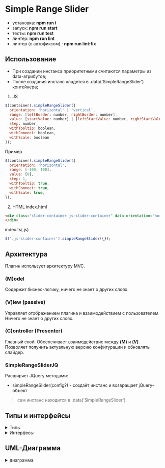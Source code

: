 # Simple Range Slider
 - установка: **npm run i**  
 - запуск: **npm run start**  
 - тесты: **npm run test**  
 - линтер: **npm run lint**  
 - линтер (с автофиксом) : **npm run lint:fix**
## Использование
 - При создании инстанса приоритетными считаются параметры из data-атрибутов;
 - После создания инстанс кладется в .data('SimpleRangeSlider') контейнера;
1) JS
```js
$(container).simpleRangeSlider({
  orientation: 'horizontal' | 'vertical',
  range: [leftBorder: number, rightBorder: number],
  value: [startValue: number] | [leftStartValue: number, rightStartValue: number],
  step: number,
  withTooltip: boolean,
  withConnect: boolean,
  withScale: boolean
});
```
Пример
```js
$(container).simpleRangeSlider({
  orientation: 'horizontal',
  range: [-100, 100],
  value: [0],
  step: 1,
  withTooltip: true,
  withConnect: true,
  withScale: true,
});
```
2) HTML
index.html
```html
<div class="slider-container js-slider-container" data-orientation="horizontal" data-value="10" data-range="0,100" data-step="1" data-withConnect="true" data-withTooltip="true" data-withScale="true">
</div>
```
index.ts(.js)
```js
$('.js-slider-container').simpleRangeSlider({});
```

## Архитектура
Плагин использует архитектуру MVC.
### (M)odel
Содержит бизнес-логику, ничего не знает о других слоях.
### (V)iew (passive)
Управляет отображением плагина и взаимодействием с пользователем. Ничего не знает о других слоях.
### (C)ontroller (Presenter)
Главный слой. Обеспечивает взаимодействие между **(M)** и **(V)**. Позволяет получить актуальную версию конфигурации и обновлять слайдер.


### SimpleRangeSliderJQ
Расширяет JQuery методами:  
 - simpleRangeSlider(config?) - создаёт инстанс и возвращает jQuery-объект
 > сам инстанс находится в .data('SimpleRangeSlider')

## Типы и интерфейсы
<details><summary>Типы</summary>
<p>

```js
type ConfigOrientation = 'horizontal' | 'vertical';
type ConfigRange = [number, number];
type PointerValue = [number] | [number, number];
type PointerPosition = PointerValue;
interface SliderData extends ObjectKeyString {
  position?: number,
  positions: PointerPosition,
  value?: number,
  values: PointerValue,
  index: number,
  activePointerIndex: number
}
type ViewData = Pick<SliderData, 'position' | 'value' | 'activePointerIndex'>;
type PointerData = Required<Pick<SliderData, 'position' | 'index'>>;
type ScaleData = Required<Pick<SliderData, 'value'>>;
type InputTextData = Required<Pick<SliderData, 'value' | 'index'>>;
type ModelData = Pick<SliderData, 'positions' | 'values' | 'index'>;
```

</p></details>

<details><summary>Интерфесы</summary>
<p>

```js
interface ObjectKeyString {
  [key: string]: any;
}
interface UserConfigList extends ObjectKeyString {
  orientation?: ConfigOrientation;
  values?: PointerValue;
  range?: ConfigRange;
  step?: number;
  withConnect?: boolean;
  withTooltip?: boolean;
  withScale?: boolean;
}
interface CompleteConfigList extends Required<UserConfigList> {
}
interface ViewUpdateList extends Omit<CompleteConfigList, 'step'> {
  positions: PointerPosition,
}
interface ViewCallback {
  (viewData: ViewData): void
}
interface PointerCallback {
  (pointerData: PointerData): void
}
interface ScaleCallback {
  (scaleData: ScaleData): void
}
interface InputTextCallback {
  (inputTextData: InputTextData): void
}
interface ModelCallback {
  (modelData: ModelData): void
}
interface JQuery {
  simpleRangeSlider(config?: UserConfigList): JQuery
}
interface ViewEntities extends ObjectKeyString {
  pointers: Pointer[],
  connect?: Connect | null,
  scale?: Scale | null,
}
```

</p></details>

## UML-Диаграмма
<details><summary>диаграмма</summary>
<p>
 
 ![slider](https://user-images.githubusercontent.com/21785370/143451297-f49a587e-c458-4ff9-85ed-c9b70f69b5a2.png)

 </p></details>
